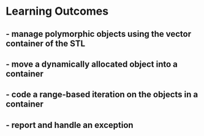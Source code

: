 # Learning Outcomes

## - manage polymorphic objects using the vector container of the STL
## - move a dynamically allocated object into a container
## - code a range-based iteration on the objects in a container
## - report and handle an exception
